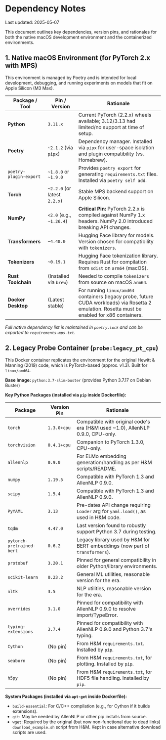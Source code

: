 # Dependency Notes

Last updated: 2025-05-07

This document outlines key dependencies, version pins, and rationales for both the native macOS development environment and the containerized environments.

## 1. Native macOS Environment (for PyTorch 2.x with MPS)

This environment is managed by Poetry and is intended for local development, debugging, and running experiments on models that fit on Apple Silicon (M3 Max).

| Package / Tool           | Pin / Version                | Rationale                                                                      |
|--------------------------|------------------------------|--------------------------------------------------------------------------------|
| **Python**               | `3.11.x`                     | Current PyTorch (2.2.x) wheels available; 3.12/3.13 had limited/no support at time of setup. |
| **Poetry**               | `~2.1.2` (via `pipx`)        | Dependency manager. Installed via `pipx` for user-space isolation and plugin compatibility (vs. Homebrew). |
| `poetry-plugin-export`   | `~1.8.0` or `~1.9.0`         | Provides `poetry export` for generating `requirements.txt` files. Installed via `poetry self add`. |
| **Torch**                | `~2.2.0` (or latest `2.2.x`) | Stable MPS backend support on Apple Silicon.                                   |
| **NumPy**                | `<2.0` (e.g., `~1.26.4`)      | **Critical Pin:** PyTorch 2.2.x is compiled against NumPy 1.x headers. NumPy 2.0 introduced breaking API changes. |
| **Transformers**         | `~4.40.0`                    | Hugging Face library for models. Version chosen for compatibility with `tokenizers`. |
| **Tokenizers**           | `~0.19.1`                    | Hugging Face tokenization library. Requires Rust for compilation from `sdist` on `arm64` (macOS). |
| **Rust Toolchain**       | (Installed via `brew`)       | Needed to compile `tokenizers` from source on macOS `arm64`.                     |
| **Docker Desktop**       | (Latest stable)              | For running `linux/amd64` containers (legacy probe, future CUDA workloads) via Rosetta 2 emulation. Rosetta must be enabled for x86 containers. |

_Full native dependency list is maintained in `poetry.lock` and can be exported to `requirements-mps.txt`._

## 2. Legacy Probe Container (`probe:legacy_pt_cpu`)

This Docker container replicates the environment for the original Hewitt & Manning (2019) code, which is PyTorch-based (approx. v1.3). Built for `linux/amd64`.

**Base Image:** `python:3.7-slim-buster` (provides Python 3.7.17 on Debian Buster)

**Key Python Packages (installed via `pip` inside Dockerfile):**

| Package                  | Version Pin   | Rationale                                                                          |
|--------------------------|---------------|------------------------------------------------------------------------------------|
| `torch`                  | `1.3.0+cpu`   | Compatible with original code's era (H&M used ~1.0), AllenNLP 0.9.0, CPU-only.     |
| `torchvision`            | `0.4.1+cpu`   | Companion to PyTorch 1.3.0, CPU-only.                                              |
| `allennlp`               | `0.9.0`       | For ELMo embedding generation/handling as per H&M scripts/README.                  |
| `numpy`                  | `1.19.5`      | Compatible with PyTorch 1.3 and AllenNLP 0.9.0.                                  |
| `scipy`                  | `1.5.4`       | Compatible with PyTorch 1.3 and AllenNLP 0.9.0.                                  |
| `PyYAML`                 | `3.13`        | Pre-dates API change requiring `Loader` arg for `yaml.load()`, as used in H&M code. |
| `tqdm`                   | `4.47.0`      | Last version found to robustly support Python 3.7 during testing.                  |
| `pytorch-pretrained-bert`| `0.6.2`       | Legacy library used by H&M for BERT embeddings (now part of `transformers`).        |
| `protobuf`               | `3.20.1`      | Pinned for general compatibility in older Python/library environments.               |
| `scikit-learn`           | `0.23.2`      | General ML utilities, reasonable version for the era.                              |
| `nltk`                   | `3.5`         | NLP utilities, reasonable version for the era.                                     |
| `overrides`              | `3.1.0`       | Pinned for compatibility with AllenNLP 0.9.0 to resolve import/TypeError.        |
| `typing-extensions`      | `3.7.4`       | Pinned for compatibility with AllenNLP 0.9.0 and Python 3.7's typing.           |
| `Cython`                 | (No pin)      | From H&M `requirements.txt`. Installed by `pip`.                                   |
| `seaborn`                | (No pin)      | From H&M `requirements.txt`, for plotting. Installed by `pip`.                     |
| `h5py`                   | (No pin)      | From H&M `requirements.txt`, for HDF5 file handling. Installed by `pip`.           |

**System Packages (installed via `apt-get` inside Dockerfile):**
*   `build-essential`: For C/C++ compilation (e.g., for Cython if it builds extensions).
*   `git`: May be needed by AllenNLP or other pip installs from source.
*   `wget`: Required by the original (but now non-functional due to dead links) `download_example.sh` script from H&M. Kept in case alternative download scripts are used.